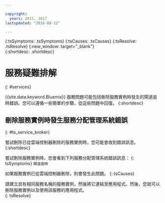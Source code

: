 ```yaml
---

copyright:
  years: 2015, 2017  
lastupdated: "2016-08-12"

---
```




{:tsSymptoms: .tsSymptoms} 
{:tsCauses: .tsCauses} 
{:tsResolve: .tsResolve} 
{:new_window: target="_blank"}  
{:shortdesc: .shortdesc}


# 服務疑難排解
{: #services}


{{site.data.keyword.Bluemix}} 服務問題可能包括刪除服務實例時發生的閘道逾時錯誤。您可以遵循一些簡單的步驟，從這些問題中回復。
{:shortdesc}

## 刪除服務實例時發生服務分配管理系統錯誤
{: #ts_service_broker}

嘗試刪除已從雲端控制器刪除的服務實例時，您可能會收到錯誤訊息。
{:shortdesc}

嘗試刪除服務實例時，您會看到下列服務分配管理系統錯誤訊息：
{: tsSymptoms}
`閘道逾時`

如果服務實例已從雲端控制器刪除，則會發生此問題。
{: tsCauses}

請建立具有相同服務名稱的服務實例，然後將它連結至應用程式。然後，您就可以刪除服務實例以及使用該服務的應用程式。   
{: tsResolve}
